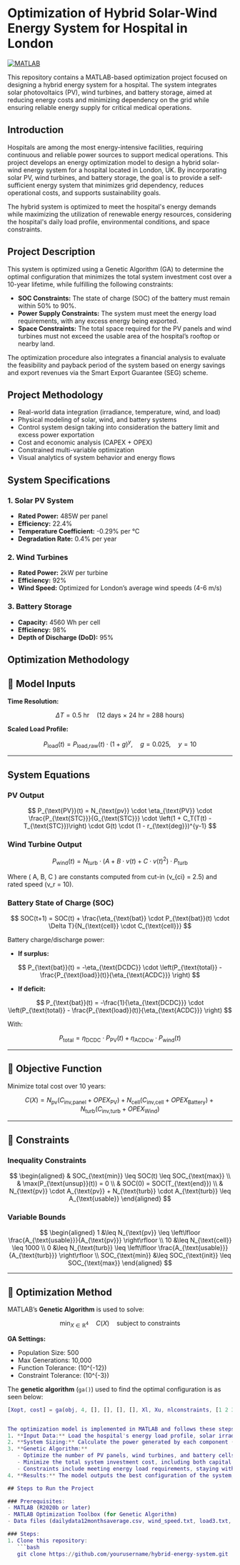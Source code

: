 # Optimization of Hybrid Solar-Wind Energy System for Hospital in London

[![MATLAB](https://img.shields.io/badge/MATLAB-R2023b-orange)](https://www.mathworks.com/products/matlab.html)

This repository contains a MATLAB-based optimization project focused on designing a hybrid energy system for a hospital. The system integrates solar photovoltaics (PV), wind turbines, and battery storage, aimed at reducing energy costs and minimizing dependency on the grid while ensuring reliable energy supply for critical medical operations.

## Introduction

Hospitals are among the most energy-intensive facilities, requiring continuous and reliable power sources to support medical operations. This project develops an energy optimization model to design a hybrid solar-wind energy system for a hospital located in London, UK. By incorporating solar PV, wind turbines, and battery storage, the goal is to provide a self-sufficient energy system that minimizes grid dependency, reduces operational costs, and supports sustainability goals.

The hybrid system is optimized to meet the hospital's energy demands while maximizing the utilization of renewable energy resources, considering the hospital's daily load profile, environmental conditions, and space constraints.

## Project Description

This system is optimized using a Genetic Algorithm (GA) to determine the optimal configuration that minimizes the total system investment cost over a 10-year lifetime, while fulfilling the following constraints:

- **SOC Constraints:** The state of charge (SOC) of the battery must remain within 50% to 90%.
- **Power Supply Constraints:** The system must meet the energy load requirements, with any excess energy being exported.
- **Space Constraints:** The total space required for the PV panels and wind turbines must not exceed the usable area of the hospital’s rooftop or nearby land.

The optimization procedure also integrates a financial analysis to evaluate the feasibility and payback period of the system based on energy savings and export revenues via the Smart Export Guarantee (SEG) scheme.

## Project Methodology
- Real-world data integration (irradiance, temperature, wind, and load)
- Physical modeling of solar, wind, and battery systems
- Control system design taking into consideration the battery limit and excess power exportation
- Cost and economic analysis (CAPEX + OPEX)
- Constrained multi-variable optimization
- Visual analytics of system behavior and energy flows

## System Specifications

### 1. Solar PV System
- **Rated Power:** 485W per panel
- **Efficiency:** 22.4%
- **Temperature Coefficient:** -0.29% per °C
- **Degradation Rate:** 0.4% per year

### 2. Wind Turbines
- **Rated Power:** 2kW per turbine
- **Efficiency:** 92%
- **Wind Speed:** Optimized for London’s average wind speeds (4-6 m/s)

### 3. Battery Storage
- **Capacity:** 4560 Wh per cell
- **Efficiency:** 98%
- **Depth of Discharge (DoD):** 95%

## Optimization Methodology

## 🧮 Model Inputs

**Time Resolution:**

$$
\Delta T = 0.5 \text{ hr} \quad \text{(12 days × 24 hr = 288 hours)}
$$

**Scaled Load Profile:**

$$
P_{\text{load}}(t) = P_{\text{load,raw}}(t) \cdot (1 + g)^{y}, \quad g = 0.025, \quad y = 10
$$

---

## System Equations

### PV Output

$$
P_{\text{PV}}(t) = N_{\text{pv}} \cdot \eta_{\text{PV}} \cdot \frac{P_{\text{STC}}}{G_{\text{STC}}} \cdot \left(1 + C_T(T(t) - T_{\text{STC}})\right) \cdot G(t) \cdot (1 - r_{\text{deg}})^{y-1}
$$

###  Wind Turbine Output

$$
P_{\text{wind}}(t) = N_{\text{turb}} \cdot \left( A + B \cdot v(t) + C \cdot v(t)^2 \right) \cdot P_{\text{turb}}
$$

Where \( A, B, C \) are constants computed from cut-in \(v_{ci} = 2.5\) and rated speed \(v_r = 10\).

### Battery State of Charge (SOC)

$$
SOC(t+1) = SOC(t) + \frac{\eta_{\text{bat}} \cdot P_{\text{bat}}(t) \cdot \Delta T}{N_{\text{cell}} \cdot C_{\text{cell}}}
$$

Battery charge/discharge power:

- **If surplus:**

$$
P_{\text{bat}}(t) = -\eta_{\text{DCDC}} \cdot \left(P_{\text{total}} - \frac{P_{\text{load}}(t)}{\eta_{\text{ACDC}}} \right)
$$

- **If deficit:**

$$
P_{\text{bat}}(t) = -\frac{1}{\eta_{\text{DCDC}}} \cdot \left(P_{\text{total}} - \frac{P_{\text{load}}(t)}{\eta_{\text{ACDC}}} \right)
$$

With:

$$
P_{\text{total}} = \eta_{\text{DCDC}} \cdot P_{\text{PV}}(t) + \eta_{\text{ACDCw}} \cdot P_{\text{wind}}(t)
$$

---

## 🎯 Objective Function

Minimize total cost over 10 years:

$$
C(X) = N_{\text{pv}} (C_{\text{inv,panel}} + OPEX_{\text{PV}}) + N_{\text{cell}} (C_{\text{inv,cell}} + OPEX_{\text{Battery}}) + N_{\text{turb}} (C_{\text{inv,turb}} + OPEX_{\text{Wind}})
$$

---

## 📌 Constraints

### Inequality Constraints

$$
\begin{aligned}
& SOC_{\text{min}} \leq SOC(t) \leq SOC_{\text{max}} \\
& \max(P_{\text{unsup}}(t)) = 0 \\
& SOC(0) = SOC(T_{\text{end}}) \\
& N_{\text{pv}} \cdot A_{\text{pv}} + N_{\text{turb}} \cdot A_{\text{turb}} \leq A_{\text{usable}}
\end{aligned}
$$

### Variable Bounds

$$
\begin{aligned}
1 &\leq N_{\text{pv}} \leq \left\lfloor \frac{A_{\text{usable}}}{A_{\text{pv}}} \right\rfloor \\
10 &\leq N_{\text{cell}} \leq 1000 \\
0 &\leq N_{\text{turb}} \leq \left\lfloor \frac{A_{\text{usable}}}{A_{\text{turb}}} \right\rfloor \\
SOC_{\text{min}} &\leq SOC_{\text{init}} \leq SOC_{\text{max}}
\end{aligned}
$$

---

## 🧬 Optimization Method

MATLAB’s **Genetic Algorithm** is used to solve:

$$
\min_{X \in \mathbb{R}^4} \quad C(X) \quad \text{subject to constraints}
$$

**GA Settings:**

- Population Size: 500  
- Max Generations: 10,000  
- Function Tolerance: \(10^{-12}\)  
- Constraint Tolerance: \(10^{-3}\)

The **genetic algorithm** (`ga()`) used to find the optimal configuration is as seen below:

```matlab
[Xopt, cost] = ga(obj, 4, [], [], [], [], Xl, Xu, nlconstraints, [1 2 3], options)


The optimization model is implemented in MATLAB and follows these steps:
1. **Input Data:** Load the hospital's energy load profile, solar irradiance, wind speed, and temperature data.
2. **System Sizing:** Calculate the power generated by each component (PV, wind, and battery).
3. **Genetic Algorithm:**
   - Optimize the number of PV panels, wind turbines, and battery cells.
   - Minimize the total system investment cost, including both capital and operational expenses.
   - Constraints include meeting energy load requirements, staying within battery SOC limits, and respecting available land area for installation.
4. **Results:** The model outputs the best configuration of the system, along with financial metrics like payback period and internal rate of return (IRR).

## Steps to Run the Project

### Prerequisites:
- MATLAB (R2020b or later)
- MATLAB Optimization Toolbox (for Genetic Algorithm)
- Data files (dailydata12monthsaverage.csv, wind_speed.txt, load3.txt, etc.)

### Steps:
1. Clone this repository:
   ```bash
   git clone https://github.com/yourusername/hybrid-energy-system.git

